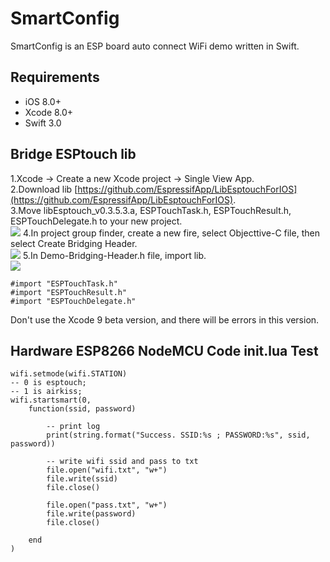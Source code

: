 # SmartConfig
SmartConfig is an ESP board auto connect WiFi demo written in Swift.

## Requirements
- iOS 8.0+
- Xcode 8.0+
- Swift 3.0
## Bridge ESPtouch lib
1.Xcode -> Create a new Xcode project -> Single View App.  
2.Download lib [https://github.com/EspressifApp/LibEsptouchForIOS](https://github.com/EspressifApp/LibEsptouchForIOS).  
3.Move libEsptouch_v0.3.5.3.a, ESPTouchTask.h, ESPTouchResult.h, ESPTouchDelegate.h to your new project.  
![](https://github.com/lou-lan/SmartConfig/blob/master/images/1.png) 
4.In project group finder, create a new fire, select Objecttive-C file, then select Create Bridging Header.  
![](https://github.com/lou-lan/SmartConfig/blob/master/images/2.png) 
5.In Demo-Bridging-Header.h file, import lib.  
![](https://github.com/lou-lan/SmartConfig/blob/master/images/3.png) 
```
#import "ESPTouchTask.h"
#import "ESPTouchResult.h"
#import "ESPTouchDelegate.h"
```
Don't use the Xcode 9 beta version, and there will be errors in this version.
## Hardware ESP8266 NodeMCU Code init.lua Test
```
wifi.setmode(wifi.STATION)  
-- 0 is esptouch;
-- 1 is airkiss;
wifi.startsmart(0,  
    function(ssid, password)

        -- print log
        print(string.format("Success. SSID:%s ; PASSWORD:%s", ssid, password))

        -- write wifi ssid and pass to txt
        file.open("wifi.txt", "w+")
        file.write(ssid)
        file.close()

        file.open("pass.txt", "w+")
        file.write(password)
        file.close()

    end
)
```
